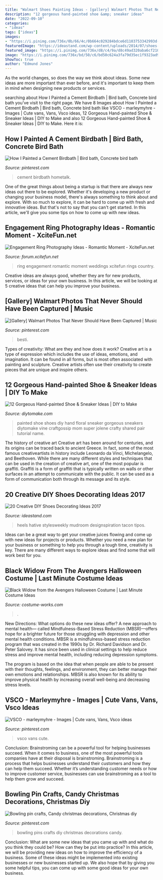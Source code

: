 ```yaml
---
title: "Walmart Shoes Painting Ideas - [gallery] Walmart Photos That Never Should Have Been Captured"
description: "12 gorgeous hand-painted shoe &amp; sneaker ideas"
date: "2022-09-10"
categories:
- "ideas"
tags: ["ideas"]
images:
- "https://i.pinimg.com/736x/0b/66/4c/0b664c029284bdce6d1103753342993d--bowling-pins.jpg"
featuredImage: "https://ideastand.com/wp-content/uploads/2014/07/shoes-decorating-ideas/8-shoes-decorating-ideas.jpg"
featured_image: "https://i.pinimg.com/736x/d8/c4/9a/d8c49ad320aba6cf2102058d87bfce3f.jpg"
image: "https://i.pinimg.com/736x/bd/50/c6/bd50c624a3fa79d35ec1f9323ad946d2.jpg"
ShowToc: true
author: "Edmund Jones"
---
```



As the world changes, so does the way we think about ideas. Some new ideas are more important than ever before, and it's important to keep them in mind when designing new products or services.

	

		
searching about How I Painted a Cement Birdbath | Bird bath, Concrete bird bath you've visit to the right page. We have 8 Images about How I Painted a Cement Birdbath | Bird bath, Concrete bird bath like VSCO - marleymyhre - Images | Cute vans, Vans, Vsco ideas, 12 Gorgeous Hand-painted Shoe &amp; Sneaker Ideas | DIY to Make and also 12 Gorgeous Hand-painted Shoe &amp; Sneaker Ideas | DIY to Make. Here it is:
		
    
## How I Painted A Cement Birdbath | Bird Bath, Concrete Bird Bath

<img loading=lazy src="https://i.pinimg.com/736x/bd/50/c6/bd50c624a3fa79d35ec1f9323ad946d2.jpg" onerror="this.onerror=null;this.src='https://tse3.mm.bing.net/th?id=OIP.JImXEXAydTRQi2mp6yEuhQAAAA&amp;pid=15.1';" alt="How I Painted a Cement Birdbath | Bird bath, Concrete bird bath">

_Source: pinterest.com_

>cement birdbath hometalk. 

	

One of the great things about being a startup is that there are always new ideas out there to be explored. Whether it's developing a new product or changing your business model, there's always something to think about and explore. With so much to explore, it can be hard to come up with fresh and innovative ideas. But that's not to say that you can't get started. In this article, we'll give you some tips on how to come up with new ideas.

    
## Engagement Ring Photography Ideas - Romantic Moment - XciteFun.net

<img loading=lazy src="http://img.xcitefun.net/users/2014/11/365318,xcitefun-ring-photography-6.jpg" onerror="this.onerror=null;this.src='https://tse2.mm.bing.net/th?id=OIP.1X5DjCTz2k7coOz0O0gcwQHaLH&amp;pid=15.1';" alt="Engagement Ring Photography Ideas - Romantic Moment - XciteFun.net">

_Source: forum.xcitefun.net_

>ring engagement romantic moment weddings xcitefun rings country. 

	

Creative ideas are always good, whether they are for new products, services, or ideas for your own business. In this article, we will be looking at 5 creative ideas that can help you improve your business.

    
## [Gallery] Walmart Photos That Never Should Have Been Captured | Music

<img loading=lazy src="https://i.pinimg.com/736x/de/b8/f2/deb8f28f930cc6ea525494912df56d3a.jpg" onerror="this.onerror=null;this.src='https://tse4.mm.bing.net/th?id=OIP.AD4331P000hlAUtUkwEFBAHaE8&amp;pid=15.1';" alt="[Gallery] Walmart Photos That Never Should Have Been Captured | Music">

_Source: pinterest.com_

>besti. 

	

Types of creativity: What are they and how does it work?
Creative art is a type of expression which includes the use of ideas, emotions, and imagination. It can be found in all forms, but is most often associated with painting and sculpture. Creative artists often use their creativity to create pieces that are unique and inspire others.

    
## 12 Gorgeous Hand-painted Shoe &amp; Sneaker Ideas | DIY To Make

<img loading=lazy src="http://www.diytomake.com/wp-content/uploads/2017/01/Painted-Floral-Shoe.jpg" onerror="this.onerror=null;this.src='https://tse2.mm.bing.net/th?id=OIP.tq-A2jLcK9eKRhcawSeHXgHaJ6&amp;pid=15.1';" alt="12 Gorgeous Hand-painted Shoe &amp; Sneaker Ideas | DIY to Make">

_Source: diytomake.com_

>painted shoe shoes diy hand floral sneaker gorgeous sneakers diytomake vine craftgossip mom super jolene crafty shared pair tutorial name. 

	

The history of creative art
Creative art has been around for centuries, and its origins can be traced back to ancient Greece. In fact, some of the most famous creativeartists in history include Leonardo da Vinci, Michelangelo, and Beethoven. While there are many different styles and techniques that can be used in the creation of creative art, one of the most popular is graffiti. Graffiti is a form of graffiti that is typically written on walls or other surfaces in an attempt to communicate with the public. It can be used as a form of communication both through its message and its style.

    
## 20 Creative DIY Shoes Decorating Ideas 2017

<img loading=lazy src="https://ideastand.com/wp-content/uploads/2014/07/shoes-decorating-ideas/8-shoes-decorating-ideas.jpg" onerror="this.onerror=null;this.src='https://tse2.mm.bing.net/th?id=OIP.ATVj1w82Yht3MjnvG5GkmAHaLI&amp;pid=15.1';" alt="20 Creative DIY Shoes Decorating Ideas 2017">

_Source: ideastand.com_

>heels hative stylesweekly mudroom designspiration tacon tipos. 

	

Ideas can be a great way to get your creative juices flowing and come up with new ideas for projects or products. Whether you need a new plan for your business or something to help you through a tough time, creativity is key. There are many different ways to explore ideas and find some that will work best for you.

    
## Black Widow From The Avengers Halloween Costume | Last Minute Costume Ideas

<img loading=lazy src="https://photos.costume-works.com/full/black_widow_from_the_avengers.jpg" onerror="this.onerror=null;this.src='https://tse1.mm.bing.net/th?id=OIP.g0aK6jJLk1rW4w79fsjFLwHaQF&amp;pid=15.1';" alt="Black Widow from the Avengers Halloween Costume | Last Minute Costume Ideas">

_Source: costume-works.com_

>. 

	

New Directions: What options do these new ideas offer?
A new approach to mental health— called Mindfulness-Based Stress Reduction (MBSR)—offers hope for a brighter future for those struggling with depression and other mental health conditions.
MBSR is a mindfulness-based stress reduction program that was created in the 1990s by Dr. Richard Davidson and Dr. Peter Salovey. It has since been used in clinical settings to help reduce stress and improve mental health, including reducing depression symptoms.

The program is based on the idea that when people are able to be present with their thoughts, feelings, and environment, they can better manage their own emotions and relationships. MBSR is also known for its ability to improve physical health by increasing overall well-being and decreasing stress levels.

    
## VSCO - Marleymyhre - Images | Cute Vans, Vans, Vsco Ideas

<img loading=lazy src="https://i.pinimg.com/736x/d8/c4/9a/d8c49ad320aba6cf2102058d87bfce3f.jpg" onerror="this.onerror=null;this.src='https://tse3.mm.bing.net/th?id=OIP.wKxoEFgBlSpUSZtz_SV94wAAAA&amp;pid=15.1';" alt="VSCO - marleymyhre - Images | Cute vans, Vans, Vsco ideas">

_Source: pinterest.com_

>vsco vans cute. 

	

Conclusion: Brainstroming can be a powerful tool for helping businesses succeed.
When it comes to business, one of the most powerful tools companies have at their disposal is brainstroming. Brainstroming is a process that helps businesses understand their customers and how they can help them succeed. Whether it’s understanding customer needs or how to improve customer service, businesses can use brainstroming as a tool to help them grow and succeed.

    
## Bowling Pin Crafts, Candy Christmas Decorations, Christmas Diy

<img loading=lazy src="https://i.pinimg.com/736x/0b/66/4c/0b664c029284bdce6d1103753342993d--bowling-pins.jpg" onerror="this.onerror=null;this.src='https://tse1.mm.bing.net/th?id=OIP.aCSC3BH9bS9hXhSCD_niqwHaJ3&amp;pid=15.1';" alt="Bowling pin crafts, Candy christmas decorations, Christmas diy">

_Source: pinterest.com_

>bowling pins crafts diy christmas decorations candy. 

	

Conclusion: What are some new ideas that you came up with and what do you think they could be? How can they be put into practice?
In this article, we will be providing new ideas on how to improve the efficiency of a business. Some of these ideas might be implemented into existing businesses or new businesses started up. We also hope that by giving you some helpful tips, you can come up with some good ideas for your own business.

